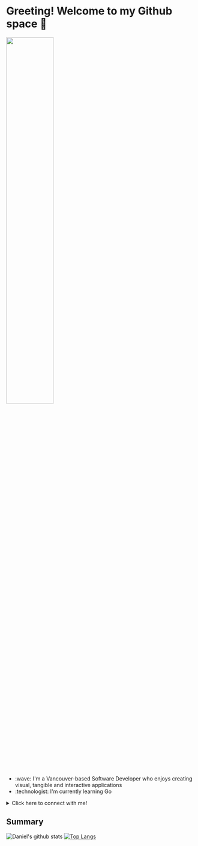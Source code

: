 # Greeting! Welcome to my Github space :rocket:
<img src="https://user-images.githubusercontent.com/28618660/120601044-516adf00-c3fe-11eb-9f36-84edc86a9461.gif" width="50%"/>

<ul>
  <li>:wave: I'm a Vancouver-based Software Developer who enjoys creating visual, tangible and interactive applications</li>
  <li>:technologist: I'm currently learning Go</li>
</ul>

<details>
  <summary>Click here to connect with me!</summary>
  <nav>
    <a href="https://www.linkedin.com/in/dlee0528/" target="_blank">
      <img src="https://danlee0528.github.io/icons/linkedin.png" width="32px">
    </a>
    <a href="https://www.instagram.com/danlee0528/" target="_blank">
      <img src="https://danlee0528.github.io/icons/instagram.png" width="32px"/>
    </a> 
    <a href="https://www.youtube.com/channel/UCwqWNzINlWxwfNCPAU86_Fg?view_as=subscriber" target="_blank">
      <img src="https://cdn2.iconfinder.com/data/icons/social-media-2285/512/1_Youtube_colored_svg-32.png">
    </a>
    <a href="https://dev.to/danlee0528" target="_blank">
      <img src= "https://cdn3.iconfinder.com/data/icons/logos-and-brands-adobe/512/84_Dev-512.png" width = "32px">
    </a>
  </nav>
</details> 

## Summary
![Daniel's github stats](https://github-readme-stats.vercel.app/api?username=danlee0528&show_icons=true&theme=radical)
[![Top Langs](https://github-readme-stats.vercel.app/api/top-langs/?username=danlee0528&layout=compact&langs_count=8&theme=radical)](https://github.com/anuraghazra/github-readme-stats)

